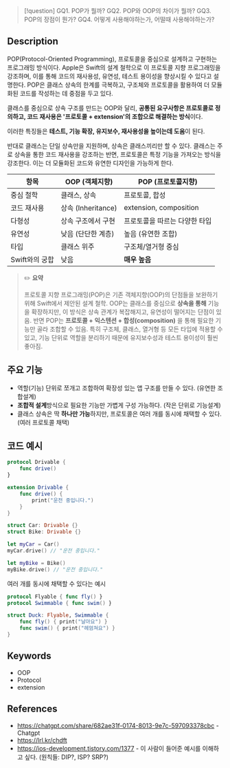 >[!question]
>GQ1. POP가 뭘까?
>GQ2. POP와 OOP의 차이가 뭘까?
>GQ3. POP의 장점이 뭔가?
>GQ4. 어떻게 사용해야하는가, 어떨때 사용해야하는가?
>

## Description

POP(Protocol-Oriented Programming), 프로토콜을 중심으로 설계하고 구현하는 프로그래밍 방식이다. Apple은 Swift의 설계 철학으로 이 프로토콜 지향 프로그래밍을 강조하며, 이를 통해 코드의 재사용성, 유연성, 테스트 용이성을 향상시킬 수 있다고 설명한다. POP은 클래스 상속의 한계를 극복하고, 구조체와 프로토콜을 활용하여 더 모듈화된 코드를 작성하는 데 중점을 두고 있다.

클래스를 중심으로 상속 구조를 만드는 OOP와 달리,
**공통된 요구사항은 프로토콜로 정의하고,
코드 재사용은 '프로토콜 + extension'의 조합으로 해결하는 방식**이다.

이러한 특징들은 **테스트, 기능 확장, 유지보수, 재사용성을 높이는데 도움**이 된다.

반대로 클래스는 단일 상속만을 지원하며, 상속은 클래스끼리만 할 수 있다. 클래스는 주로 상속을 통한 코드 재사용을 강조하는 반면, 프로토콜은 특정 기능을 가져오는 방식을 강조한다. 이는 더 모듈화된 코드와 유연한 디자인을 가능하게 한다.

| **항목**     | **OOP (객체지향)**   | **POP (프로토콜지향)**       |
| ---------- | ---------------- | ---------------------- |
| 중심 철학      | 클래스, 상속          | 프로토콜, 합성               |
| 코드 재사용     | 상속 (Inheritance) | extension, composition |
| 다형성        | 상속 구조에서 구현       | 프로토콜을 따르는 다양한 타입       |
| 유연성        | 낮음 (단단한 계층)      | 높음 (유연한 조합)            |
| 타입         | 클래스 위주           | 구조체/열거형 중심             |
| Swift와의 궁합 | 낮음               | **매우 높음**              |

>✏️ **요약**
>
> 프로토콜 지향 프로그래밍(POP)은
> 기존 객체지향(OOP)의 단점들을 보완하기 위해 Swift에서 제안된 설계 철학.
   OOP는 클래스를 중심으로 **상속을 통해** 기능을 확장하지만,
   이 방식은 상속 관계가 복잡해지고, 유연성이 떨어지는 단점이 있음.
   반면 POP는 **프로토콜 + 익스텐션 + 합성(composition)** 을 통해
   필요한 기능만 골라 조합할 수 있음.
   특히 구조체, 클래스, 열거형 등 모든 타입에 적용할 수 있고,
   기능 단위로 역할을 분리하기 때문에 유지보수성과 테스트 용이성이 훨씬 좋아짐.


## 주요 기능
+ 역할(기능) 단위로 쪼개고 조합하여 확장성 있는 앱 구조를 만들 수 있다. (유연한 조합설계)
+ **조합적 설계**방식으로 필요한 기능만 가볍게 구성 가능하다. (작은 단위로 기능설계)
+ 클래스 상속은 딱 **하나만 가능**하지만, 프로토콜은 여러 개를 동시에 채택할 수 있다. (여러 프로토콜 채택)

## 코드 예시
```swift
protocol Drivable {
    func drive()
}

extension Drivable {
    func drive() {
        print("운전 중입니다.")
    }
}

struct Car: Drivable {}
struct Bike: Drivable {}

let myCar = Car()
myCar.drive() // "운전 중입니다."

let myBike = Bike()
myBike.drive() // "운전 중입니다."
```

여러 개를 동시에 채택할 수 있다는 예시
```swift
protocol Flyable { func fly() }
protocol Swimmable { func swim() }

struct Duck: Flyable, Swimmable {
    func fly() { print("날아요") }
    func swim() { print("헤엄쳐요") }
}
```



## Keywords
+ OOP
+ Protocol
+ extension

## References
- https://chatgpt.com/share/682ae31f-0174-8013-9e7c-597093378cbc - Chatgpt
- https://lrl.kr/chdft 
- https://ios-development.tistory.com/1377 - 이 사람이 들어준 예시를 이해하고 싶다. (원칙들: DIP?, ISP? SRP?)